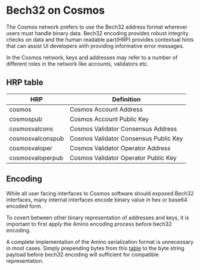# Bech32 on Cosmos

The Cosmos network prefers to use the Bech32 address format wherever users must handle binary data. Bech32 encoding provides robust integrity checks on data and the human readable part(HRP) provides contextual hints that can assist UI developers with providing informative error messages.

In the Cosmos network, keys and addresses may refer to a number of different roles in the network like accounts, validators etc.

## HRP table

| HRP               | Definition                            |
|-------------------|---------------------------------------|
| cosmos            | Cosmos Account Address                |
| cosmospub         | Cosmos Account Public Key             |
| cosmosvalcons     | Cosmos Validator Consensus Address    |
| cosmosvalconspub  | Cosmos Validator Consensus Public Key |
| cosmosvaloper     | Cosmos Validator Operator Address     |
| cosmosvaloperpub  | Cosmos Validator Operator Public Key  |

## Encoding

While all user facing interfaces to Cosmos software should exposed Bech32 interfaces, many internal interfaces encode binary value in hex or base64 encoded form.

To covert between other binary representation of addresses and keys, it is important to first apply the Amino encoding process before bech32 encoding.

A complete implementation of the Amino serialization format is unnecessary in most cases. Simply prepending bytes from this [table](https://github.com/ColorPlatform/prism/blob/master/docs/spec/blockchain/encoding.md#public-key-cryptography) to the byte string payload before bech32 encoding will sufficient for compatible representation.
